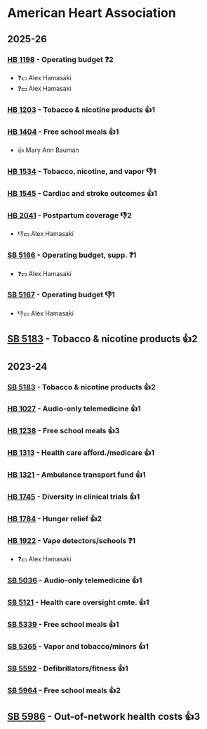 # American Heart Association
## 2025-26

### [HB 1198](/bill/2025-26/hb/1198/) - Operating budget   ❓2
* ❓💵 Alex Hamasaki
* ❓💵 Alex Hamasaki

### [HB 1203](/bill/2025-26/hb/1203/) - Tobacco & nicotine products 👍1  

### [HB 1404](/bill/2025-26/hb/1404/) - Free school meals 👍1  
* 👍 Mary Ann Bauman

### [HB 1534](/bill/2025-26/hb/1534/) - Tobacco, nicotine, and vapor  👎1 

### [HB 1545](/bill/2025-26/hb/1545/) - Cardiac and stroke outcomes 👍1  

### [HB 2041](/bill/2025-26/hb/2041/) - Postpartum coverage  👎2 
* 👎💵 Alex Hamasaki

### [SB 5166](/bill/2025-26/sb/5166/) - Operating budget, supp.   ❓1
* ❓💵 Alex Hamasaki

### [SB 5167](/bill/2025-26/sb/5167/) - Operating budget  👎1 
* 👎💵 Alex Hamasaki

## [SB 5183](/bill/2025-26/sb/5183/) - Tobacco & nicotine products 👍2  

## 2023-24

### [SB 5183](/bill/2023-24/sb/5183/) - Tobacco & nicotine products 👍2  

### [HB 1027](/bill/2023-24/hb/1027/) - Audio-only telemedicine 👍1  

### [HB 1238](/bill/2023-24/hb/1238/) - Free school meals 👍3  

### [HB 1313](/bill/2023-24/hb/1313/) - Health care afford./medicare 👍1  

### [HB 1321](/bill/2023-24/hb/1321/) - Ambulance transport fund 👍1  

### [HB 1745](/bill/2023-24/hb/1745/) - Diversity in clinical trials 👍1  

### [HB 1784](/bill/2023-24/hb/1784/) - Hunger relief 👍2  

### [HB 1922](/bill/2023-24/hb/1922/) - Vape detectors/schools   ❓1
* ❓💵 Alex Hamasaki

### [SB 5036](/bill/2023-24/sb/5036/) - Audio-only telemedicine 👍1  

### [SB 5121](/bill/2023-24/sb/5121/) - Health care oversight cmte. 👍1  

### [SB 5339](/bill/2023-24/sb/5339/) - Free school meals 👍1  

### [SB 5365](/bill/2023-24/sb/5365/) - Vapor and tobacco/minors 👍1  

### [SB 5592](/bill/2023-24/sb/5592/) - Defibrillators/fitness 👍1  

### [SB 5964](/bill/2023-24/sb/5964/) - Free school meals 👍2  

## [SB 5986](/bill/2023-24/sb/5986/) - Out-of-network health costs 👍3  
